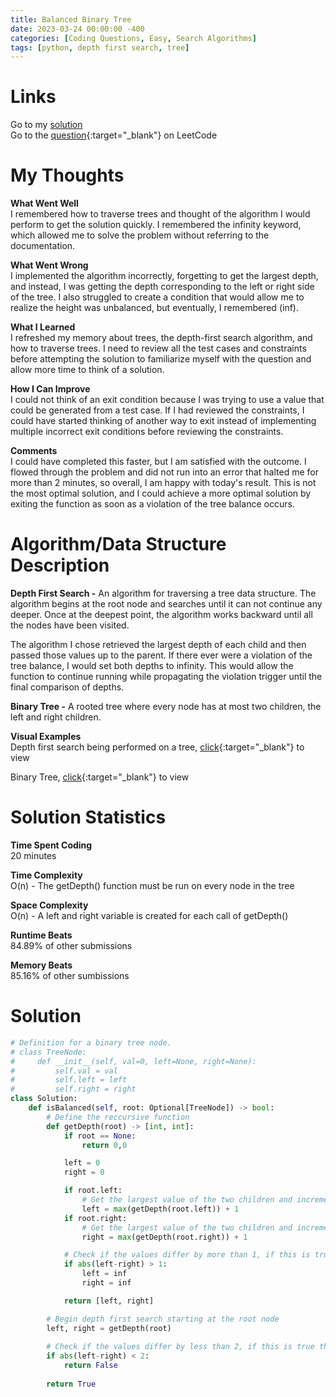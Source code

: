 ```yaml
---
title: Balanced Binary Tree
date: 2023-03-24 00:00:00 -400
categories: [Coding Questions, Easy, Search Algorithms]
tags: [python, depth first search, tree]
---
```


# Links  

Go to my [solution](#solution)  
Go to the [question](https://leetcode.com/problems/balanced-binary-tree/description/){:target="_blank"} on LeetCode  

# My Thoughts  

**What Went Well**  
I remembered how to traverse trees and thought of the algorithm I would perform to get the solution quickly.
I remembered the infinity keyword, which allowed me to solve the problem without referring to the documentation.  

**What Went Wrong**  
I implemented the algorithm incorrectly, forgetting to get the largest depth, and instead, I was getting the depth corresponding to the left or right side of the tree.
I also struggled to create a condition that would allow me to realize the height was unbalanced, but eventually, I remembered (inf).  

**What I Learned**  
I refreshed my memory about trees, the depth-first search algorithm, and how to traverse trees.
I need to review all the test cases and constraints before attempting the solution to familiarize myself with the question and allow more time to think of a solution.  

**How I Can Improve**  
I could not think of an exit condition because I was trying to use a value that could be generated from a test case.
If I had reviewed the constraints, I could have started thinking of another way to exit instead of implementing multiple incorrect exit conditions before reviewing the constraints.  

**Comments**  
I could have completed this faster, but I am satisfied with the outcome.
I flowed through the problem and did not run into an error that halted me for more than 2 minutes, so overall, I am happy with today's result.
This is not the most optimal solution, and I could achieve a more optimal solution by exiting the function as soon as a violation of the tree balance occurs.  

# Algorithm/Data Structure Description

**Depth First Search -** An algorithm for traversing a tree data structure.
The algorithm begins at the root node and searches until it can not continue any deeper.
Once at the deepest point, the algorithm works backward until all the nodes have been visited.  
  
The algorithm I chose retrieved the largest depth of each child and then passed those values up to the parent. 
If there ever were a violation of the tree balance, I would set both depths to infinity. This would allow the function to continue running while propagating the violation trigger until the final comparison of depths.  

**Binary Tree -** A rooted tree where every node has at most two children, the left and right children.

**Visual Examples**  
Depth first search being performed on a tree, [click](https://he-s3.s3.amazonaws.com/media/uploads/9fa1119.jpg){:target="_blank"} to view

Binary Tree, [click](https://cdn.programiz.com/sites/tutorial2program/files/perfect-binary-tree_0.png){:target="_blank"} to view 

# Solution Statistics  

**Time Spent Coding**  
20 minutes  

**Time Complexity**  
O(n) - The getDepth() function must be run on every node in the tree  

**Space Complexity**  
O(n) - A left and right variable is created for each call of getDepth()  

**Runtime Beats**  
84.89% of other submissions  

**Memory Beats**  
85.16% of other sumbissions  

# Solution  

```python
# Definition for a binary tree node.
# class TreeNode:
#     def __init__(self, val=0, left=None, right=None):
#         self.val = val
#         self.left = left
#         self.right = right
class Solution:
    def isBalanced(self, root: Optional[TreeNode]) -> bool:
        # Define the reccursive function
        def getDepth(root) -> [int, int]:
            if root == None:
                return 0,0

            left = 0
            right = 0

            if root.left:
                # Get the largest value of the two children and increment by 1
                left = max(getDepth(root.left)) + 1     
            if root.right:
                # Get the largest value of the two children and increment by 1
                right = max(getDepth(root.right)) + 1   

            # Check if the values differ by more than 1, if this is true then the tree's balance has been violated
            if abs(left-right) > 1:                     
                left = inf
                right = inf 

            return [left, right]

        # Begin depth first search starting at the root node
        left, right = getDepth(root)                    
        
        # Check if the values differ by less than 2, if this is true then the tree's balance has not been violated
        if abs(left-right) < 2:                         
            return False
        
        return True
```
